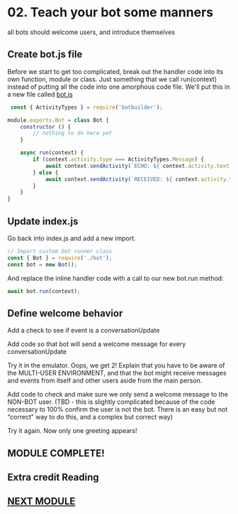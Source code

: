 # 02. Teach your bot some manners

all bots should welcome users, and introduce themselves

## Create bot.js file

Before we start to get too complicated, break out the handler code into its own function, module or class.  Just something that we call run(context) instead of putting all the code into one amorphous code file.  We'll put this in a new file called [bot.js](bot.js)

```javascript
 const { ActivityTypes } = require('botbuilder');

module.exports.Bot = class Bot {
    constructor () {
        // nothing to do here yet   
    }

    async run(context) {
        if (context.activity.type === ActivityTypes.Message) {
            await context.sendActivity(`ECHO: ${ context.activity.text }`);
        } else {
            await context.sendActivity(`RECEIVED: ${ context.activity.type }`);
        }
    }
}
```

## Update index.js

Go back into index.js and add a new import.

```javascript
// Import custom bot runner class
const { Bot } = require('./bot');
const bot = new Bot();
```

And replace the inline handler code with a call to our new bot.run method:

```javascript
await bot.run(context);
```

## Define welcome behavior

Add a check to see if event is a conversationUpdate

Add code so that bot will send a welcome message for every conversationUpdate

Try it in the emulator.  Oops, we get 2!  Explain that you have to be aware of the MULTI-USER ENVIRONMENT, and that the bot might receive messages and events from itself and other users aside from the main person.

Add code to check and make sure we only send a welcome message to the NON-BOT user.   (TBD - this is slightly complicated because of the code necessary to 100% confirm the user is not the bot. There is an easy but not “correct” way to do this, and a complex but correct way)

Try it again.  Now only one greeting appears!

## MODULE COMPLETE!

## Extra credit Reading


## [NEXT MODULE](../04.menu_bot)